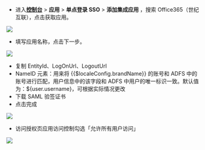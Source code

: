 <IntegrationDetailCard :title="`在 ${$localeConfig.brandName} 中创建应用`">

- 进入[**控制台**](https://console.genauth.ai) > **应用** > **单点登录 SSO** > **添加集成应用** ，搜索 Office365（世纪互联），点击获取应用。

![](~@imagesZhCn/integration/office365cn/1-1.png)

- 填写应用名称，点击下一步。

![](~@imagesZhCn/integration/office365cn/1-2.png)

- 复制 EntityId、LogOnUrl、LogoutUrl
- NameID 元素：用来将 {{$localeConfig.brandName}} 的账号和 ADFS 中的账号进行匹配，用户信息中的该字段和 ADFS 中用户的唯一标识一致。默认值为：${user.username}，可根据实际情况更改
- 下载 SAML 验签证书
- 点击完成

![](~@imagesZhCn/integration/office365cn/1-3.png)

- 访问授权页应用访问控制勾选「允许所有用户访问」

![](~@imagesZhCn/integration/office365cn/1-4.png)

</IntegrationDetailCard>
